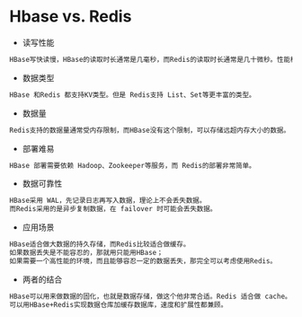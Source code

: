 # Hbase vs. Redis

* 读写性能
```md
HBase写快读慢，HBase的读取时长通常是几毫秒，而Redis的读取时长通常是几十微秒。性能相差非常大。
```
* 数据类型
```md
HBase 和Redis 都支持KV类型。但是 Redis支持 List、Set等更丰富的类型。
```
* 数据量
```md
Redis支持的数据量通常受内存限制，而HBase没有这个限制，可以存储远超内存大小的数据。
```
* 部署难易
```md
HBase 部署需要依赖 Hadoop、Zookeeper等服务，而 Redis的部署非常简单。
``` 
* 数据可靠性
```md
HBase采用 WAL，先记录日志再写入数据，理论上不会丢失数据。
而Redis采用的是异步复制数据，在 failover 时可能会丢失数据。
```
* 应用场景
```md
HBase适合做大数据的持久存储，而Redis比较适合做缓存。
如果数据丢失是不能容忍的，那就用只能用HBase；
如果需要一个高性能的环境，而且能够容忍一定的数据丢失，那完全可以考虑使用Redis。
```
* 两者的结合
```md
HBase可以用来做数据的固化，也就是数据存储，做这个他非常合适。Redis 适合做 cache。
可以用HBase+Redis实现数据仓库加缓存数据库，速度和扩展性都兼顾。
```